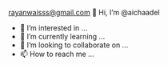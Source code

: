 rayanwaisss@gmail.com 👋 Hi, I’m @aichaadel
- 👀 I’m interested in ...
- 🌱 I’m currently learning ...
- 💞️ I’m looking to collaborate on ...
- 📫 How to reach me ...

<!---
aichaadel/aichaadel is a ✨ special ✨ repository because its `README.md` (this file) appears on your GitHub profile.
You can click the Preview link to take a look at your cha 
+25377588281
